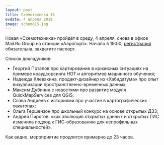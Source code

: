 ```yaml
---
layout: post
title: Схемотехника 15
evdate: 4 апреля 2018
image: schemo15.jpg
---
```

Новая «Схемотехника» пройдёт в среду, 4 апреля, снова в офисе Mail.Ru Group на станции «Аэропорт».
Начало в 19:00, [регистрация](https://corp.mail.ru/ru/press/events/441/) обязательна, захватите паспорт.

Список докладчиков:

* Георгий Потапов про картирование в кризисных ситуациях на примере краудсорсинга HOT и алгоритмов машинного обучения;
* Надежда Клевакина, продакт-дизайнер из «Хабидатума» про опыт визуализации пространственно-временных данных;
* Максим Дубинин с новостями про развитие модуля QuickMapServices для QGIS;
* Слава Андреев с историями про участие в картографических хакатонах;
* Ольга Гершензон про школьный конкурс на основе открытых ДЗЗ;
* Андрей Пирогов: «как эволюция открытых данных и открытых ГИС изменила подход к ГИС-образованию для непрофильных специальностей».

Как видно, мероприятие продлится примерно до 23 часов.

